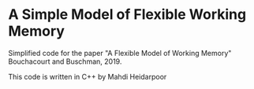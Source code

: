 # A Simple Model of Flexible Working Memory

Simplified code for the paper "A Flexible Model of Working Memory" Bouchacourt and Buschman, 2019.

This code is written in C++ by Mahdi Heidarpoor
